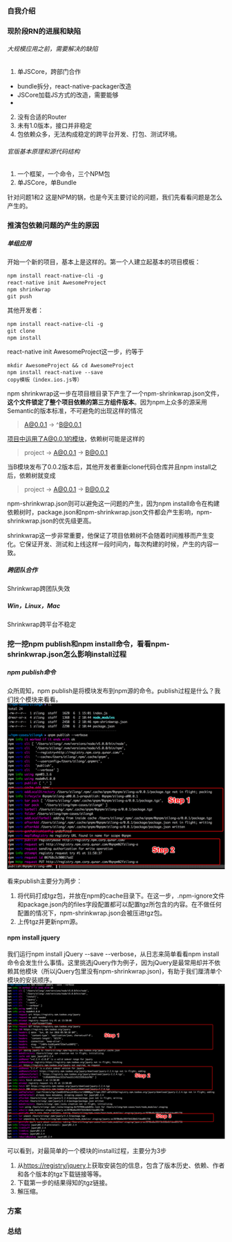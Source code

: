 ### 自我介绍


### 现阶段RN的进展和缺陷

###### 大规模应用之前，需要解决的缺陷
1. 单JSCore，跨部门合作
 - bundle拆分，react-native-packager改造
 - JSCore加载JS方式的改造，需要能够
 -

2. 没有合适的Router
3. 未有1.0版本，接口并非稳定
4. 包依赖众多，无法构成稳定的跨平台开发、打包、测试环境。

###### 官版基本原理和源代码结构
1. 一个框架，一个命令，三个NPM包
2. 单JSCore，单Bundle

针对问题1和2
这是NPM的锅，也是今天主要讨论的问题，我们先看看问题是怎么产生的。


### 推演包依赖问题的产生的原因
##### 单组应用
开始一个新的项目，基本上是这样的。第一个人建立起基本的项目模板：

    npm install react-native-cli -g
    react-native init AwesomeProject
    npm shrinkwrap
    git push

其他开发者：

    npm install react-native-cli -g
    git clone
    npm install

react-native init AwesomeProject这一步，约等于

    mkdir AwesomeProject && cd AwesomeProject
    npm install react-native --save
    copy模板（index.ios.js等）

npm shrinkwrap这一步在项目根目录下产生了一个npm-shrinkwrap.json文件，<b>这个文件锁定了整个项目依赖的第三方组件版本</b>。因为npm上众多的源采用Semantic的版本标准，不可避免的出现这样的情况
> A@0.0.1 -> ^B@0.0.1

项目中运用了A@0.0.1的模块，依赖树可能是这样的
> project -> A@0.0.1 -> B@0.0.1

当B模块发布了0.0.2版本后，其他开发者重新clone代码仓库并且npm install之后，依赖树就变成
> project -> A@0.0.1 -> B@0.0.2

npm-shrinkwrap.json则可以避免这一问题的产生，因为npm install命令在构建依赖树时，package.json和npm-shrinkwrap.json文件都会产生影响，npm-shrinkwrap.json的优先级更高。

shrinkwrap这一步非常重要，他保证了项目依赖树不会随着时间推移而产生变化。它保证开发、测试和上线这样一段时间内，每次构建的时候，产生的内容一致。

##### 跨团队合作
Shrinkwrap跨团队失效

##### Win，Linux，Mac
Shrinkwrap跨平台不稳定

<!-- npm2，npm3策略不同 -->

### 挖一挖npm publish和npm install命令，看看npm-shrinkwrap.json怎么影响install过程
##### npm publish命令
众所周知，npm publish是将模块发布到npm源的命令。publish过程是什么？我们找个模块来看看。
![npm-publish-log](./images/npm-publish-log.png)

看来publish主要分为两步：
1. 将代码打成tgz包，并放在npm的cache目录下。在这一步，.npm-ignore文件和package.json内的files字段配置都可以配置tgz所包含的内容。在不做任何配置的情况下，npm-shrinkwrap.json会被压进tgz包。
2. 上传tgz并更新npm源。

#### npm install jquery
我们运行npm install jQuery --save --verbose，从日志来简单看看npm install命令会发生什么事情。这里挑选jQuery作为例子，因为jQuery是最常用却并不依赖其他模块（所以jQuery包里没有npm-shrinkwrap.json)，有助于我们厘清单个模块的安装顺序。
![npm-install-log-1](./images/npm-install-log-1.png)

可以看到，对最简单的一个模块的install过程，主要分为3步
1. 从[https://registry/jquery](https://registry/jquery)上获取安装包的信息，包含了版本历史、依赖、作者和各个版本的tgz下载链接等等。
2. 下载第一步的结果得知的tgz链接。
3. 解压缩。







### 方案


### 总结
